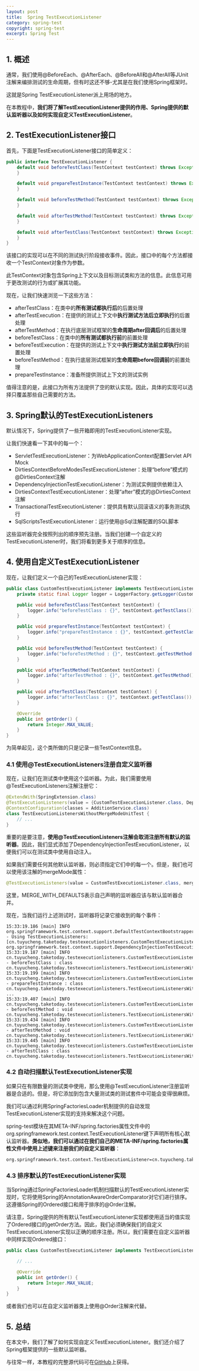 ```yaml
---
layout: post
title:  Spring TestExecutionListener
category: spring-test
copyright: spring-test
excerpt: Spring Test
---
```


## 1. 概述

通常，我们使用@BeforeEach、@AfterEach、@BeforeAll和@AfterAll等JUnit注解来编排测试的生命周期，但有时这还不够-尤其是在我们使用Spring框架时。

这就是Spring TestExecutionListener派上用场的地方。

在本教程中，**我们将了解TestExecutionListener提供的作用、Spring提供的默认监听器以及如何实现自定义TestExecutionListener**。

## 2. TestExecutionListener接口

首先，下面是TestExecutionListener接口的简单定义：

```java
public interface TestExecutionListener {
    default void beforeTestClass(TestContext testContext) throws Exception {
    }

    default void prepareTestInstance(TestContext testContext) throws Exception {
    }

    default void beforeTestMethod(TestContext testContext) throws Exception {
    }

    default void afterTestMethod(TestContext testContext) throws Exception {
    }

    default void afterTestClass(TestContext testContext) throws Exception {
    }
}
```

该接口的实现可以在不同的测试执行阶段接收事件。因此，接口中的每个方法都接收一个TestContext对象作为参数。

此TestContext对象包含Spring上下文以及目标测试类和方法的信息。此信息可用于更改测试的行为或扩展其功能。

现在，让我们快速浏览一下这些方法：

+ afterTestClass：在类中的**所有测试都执行后**的后置处理
+ afterTestExecution：在提供的测试上下文中**执行测试方法后立即执行**的后置处理
+ afterTestMethod：在执行底层测试框架的**生命周期after回调后**的后置处理
+ beforeTestClass：在类中的**所有测试都执行前**的前置处理
+ beforeTestExecution：在提供的测试上下文中**执行测试方法前立即执行**的前置处理
+ beforeTestMethod：在执行底层测试框架的**生命周期before回调前**的前置处理
+ prepareTestInstance：准备所提供测试上下文的测试实例

值得注意的是，此接口为所有方法提供了空的默认实现。因此，具体的实现可以选择只覆盖那些自己需要的方法。

## 3. Spring默认的TestExecutionListeners

默认情况下，Spring提供了一些开箱即用的TestExecutionListener实现。

让我们快速看一下其中的每一个：

+ ServletTestExecutionListener：为WebApplicationContext配置Servlet API Mock
+ DirtiesContextBeforeModesTestExecutionListener：处理“before”模式的@DirtiesContext注解
+ DependencyInjectionTestExecutionListener：为测试实例提供依赖注入
+ DirtiesContextTestExecutionListener：处理“after”模式的@DirtiesContext注解
+ TransactionalTestExecutionListener：提供具有默认回滚语义的事务测试执行
+ SqlScriptsTestExecutionListener：运行使用@Sql注解配置的SQL脚本

这些监听器完全按照列出的顺序预先注册。当我们创建一个自定义的TestExecutionListener时，我们将看到更多关于顺序的信息。

## 4. 使用自定义TestExecutionListener

现在，让我们定义一个自己的TestExecutionListener实现：

```java
public class CustomTestExecutionListener implements TestExecutionListener, Ordered {
    private static final Logger logger = LoggerFactory.getLogger(CustomTestExecutionListener.class);

    public void beforeTestClass(TestContext testContext) {
        logger.info("beforeTestClass : {}", testContext.getTestClass());
    }

    public void prepareTestInstance(TestContext testContext) {
        logger.info("prepareTestInstance : {}", testContext.getTestClass());
    }

    public void beforeTestMethod(TestContext testContext) {
        logger.info("beforeTestMethod : {}", testContext.getTestMethod());
    }

    public void afterTestMethod(TestContext testContext) {
        logger.info("afterTestMethod : {}", testContext.getTestMethod());
    }

    public void afterTestClass(TestContext testContext) {
        logger.info("afterTestClass : {}", testContext.getTestClass());
    }

    @Override
    public int getOrder() {
        return Integer.MAX_VALUE;
    }
}
```

为简单起见，这个类所做的只是记录一些TestContext信息。

### 4.1 使用@TestExecutionListeners注册自定义监听器

现在，让我们在测试类中使用这个监听器。为此，我们需要使用@TestExecutionListeners注解注册它：

```java
@ExtendWith(SpringExtension.class)
@TestExecutionListeners(value = {CustomTestExecutionListener.class, DependencyInjectionTestExecutionListener.class})
@ContextConfiguration(classes = AdditionService.class)
class TestExecutionListenersWithoutMergeModeUnitTest {
    // ...
}
```

重要的是要注意，**使用@TestExecutionListeners注解会取消注册所有默认的监听器**。因此，我们显式添加了DependencyInjectionTestExecutionListener，以便我们可以在测试类中使用自动注入。

如果我们需要任何其他默认监听器，则必须指定它们中的每一个。但是，我们也可以使用该注解的mergeMode属性：

```java
@TestExecutionListeners(value = CustomTestExecutionListener.class, mergeMode = MergeMode.MERGE_WITH_DEFAULTS)
```

这里，MERGE_WITH_DEFAULTS表示自己声明的监听器应该与默认监听器合并。

现在，当我们运行上述测试时，监听器将记录它接收到的每个事件：

```shell
15:33:19.186 [main] INFO org.springframework.test.context.support.DefaultTestContextBootstrapper - Using TestExecutionListeners: [cn.tuyucheng.taketoday.testexecutionlisteners.CustomTestExecutionListener@e350b40, org.springframework.test.context.support.DependencyInjectionTestExecutionListener@41a0aa7d]
15:33:19.187 [main] INFO cn.tuyucheng.taketoday.testexecutionlisteners.CustomTestExecutionListener - beforeTestClass : class cn.tuyucheng.taketoday.testexecutionlisteners.TestExecutionListenersWithoutMergeModeUnitTest
15:33:19.199 [main] INFO cn.tuyucheng.taketoday.testexecutionlisteners.CustomTestExecutionListener - prepareTestInstance : class cn.tuyucheng.taketoday.testexecutionlisteners.TestExecutionListenersWithoutMergeModeUnitTest
...
15:33:19.407 [main] INFO cn.tuyucheng.taketoday.testexecutionlisteners.CustomTestExecutionListener - beforeTestMethod : void cn.tuyucheng.taketoday.testexecutionlisteners.TestExecutionListenersWithoutMergeModeUnitTest.whenValidNumbersPassed_thenReturnSum()
15:33:19.434 [main] INFO cn.tuyucheng.taketoday.testexecutionlisteners.CustomTestExecutionListener - afterTestMethod : void cn.tuyucheng.taketoday.testexecutionlisteners.TestExecutionListenersWithoutMergeModeUnitTest.whenValidNumbersPassed_thenReturnSum()
15:33:19.445 [main] INFO cn.tuyucheng.taketoday.testexecutionlisteners.CustomTestExecutionListener - afterTestClass : class cn.tuyucheng.taketoday.testexecutionlisteners.TestExecutionListenersWithoutMergeModeUnitTest
```

### 4.2 自动扫描默认TestExecutionListener实现

如果只在有限数量的测试类中使用，那么使用@TestExecutionListener注册监听器是合适的。但是，将它添加到包含大量测试类的测试套件中可能会变得很麻烦。

我们可以通过利用SpringFactoriesLoader机制提供的自动发现TestExecutionListener实现的支持来解决这个问题。

spring-test模块在其META-INF/spring.factories属性文件中的org.springframework.test.context.TestExecutionListener键下声明所有核心默认监听器。**类似地，我们可以通过在我们自己的META-INF/spring.factories属性文件中使用上述键来注册我们的自定义监听器**：

```properties
org.springframework.test.context.TestExecutionListener=cn.tuyucheng.taketoday.testexecutionlisteners.CustomTestExecutionListener
```

### 4.3 排序默认的TestExecutionListener实现

当Spring通过SpringFactoriesLoader机制扫描默认的TestExecutionListener实现时，它将使用Spring的AnnotationAwareOrderComparator对它们进行排序。这遵循Spring的Ordered接口和用于排序的@Order注解。

请注意，Spring提供的所有默认TestExecutionListener实现都使用适当的值实现了Ordered接口的getOrder方法。因此，我们必须确保我们的自定义TestExecutionListener实现以正确的顺序注册。所以，我们需要在自定义监听器中同样实现Ordered接口：

```java
public class CustomTestExecutionListener implements TestExecutionListener, Ordered {

    // ...

    @Override
    public int getOrder() {
        return Integer.MAX_VALUE;
    }
}
```

或者我们也可以在自定义监听器类上使用@Order注解来代替。

## 5. 总结

在本文中，我们了解了如何实现自定义TestExecutionListener。我们还介绍了Spring框架提供的一些默认监听器。

与往常一样，本教程的完整源代码可在[GitHub](https://github.com/tuyucheng7/taketoday-tutorial4j/tree/master/software.test/spring-testing-2)上获得。